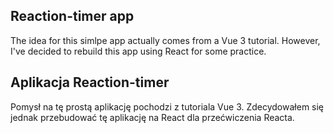 ## Reaction-timer app

The idea for this simlpe app actually comes from a Vue 3 tutorial. However, I've decided to rebuild this app using React for some practice.

## Aplikacja Reaction-timer

Pomysł na tę prostą aplikację pochodzi z tutoriala Vue 3. Zdecydowałem się jednak przebudować tę aplikację na React dla przećwiczenia Reacta.
